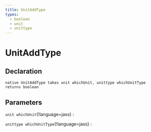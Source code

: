 ```yaml
---
title: UnitAddType
types:
  - boolean
  - unit
  - unittype
---
```


# UnitAddType

## Declaration

```jass
native UnitAddType takes unit whichUnit, unittype whichUnitType returns boolean
```

## Parameters
`unit whichUnit`{!language=jass}
: 

`unittype whichUnitType`{!language=jass}
: 
